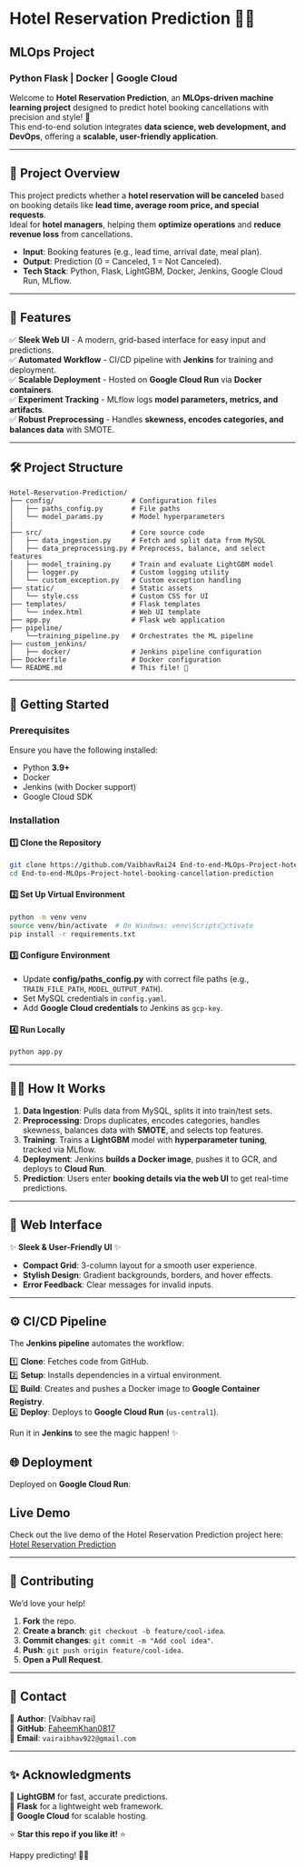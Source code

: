 # Hotel Reservation Prediction 🏨✨

## MLOps Project

### Python Flask | Docker | Google Cloud

Welcome to **Hotel Reservation Prediction**, an **MLOps-driven machine learning project** designed to predict hotel booking cancellations with precision and style! 🚀  
This end-to-end solution integrates **data science, web development, and DevOps**, offering a **scalable, user-friendly application**.

---

## 🎯 Project Overview

This project predicts whether a **hotel reservation will be canceled** based on booking details like **lead time, average room price, and special requests**.  
Ideal for **hotel managers**, helping them **optimize operations** and **reduce revenue loss** from cancellations.

- **Input**: Booking features (e.g., lead time, arrival date, meal plan).
- **Output**: Prediction (0 = Canceled, 1 = Not Canceled).
- **Tech Stack**: Python, Flask, LightGBM, Docker, Jenkins, Google Cloud Run, MLflow.

---

## 🌟 Features

✅ **Sleek Web UI** - A modern, grid-based interface for easy input and predictions.  
✅ **Automated Workflow** - CI/CD pipeline with **Jenkins** for training and deployment.  
✅ **Scalable Deployment** - Hosted on **Google Cloud Run** via **Docker containers**.  
✅ **Experiment Tracking** - MLflow logs **model parameters, metrics, and artifacts**.  
✅ **Robust Preprocessing** - Handles **skewness, encodes categories, and balances data** with SMOTE.  

---

## 🛠️ Project Structure

```
Hotel-Reservation-Prediction/
├── config/                   # Configuration files
│   ├── paths_config.py       # File paths
│   └── model_params.py       # Model hyperparameters
|
├── src/                      # Core source code
│   ├── data_ingestion.py     # Fetch and split data from MySQL
│   ├── data_preprocessing.py # Preprocess, balance, and select features
│   ├── model_training.py     # Train and evaluate LightGBM model
│   ├── logger.py             # Custom logging utility
│   └── custom_exception.py   # Custom exception handling
├── static/                   # Static assets
│   └── style.css             # Custom CSS for UI
├── templates/                # Flask templates
│   └── index.html            # Web UI template
├── app.py                    # Flask web application
├── pipeline/
    └──training_pipeline.py   # Orchestrates the ML pipeline
├── custom_jenkins/
│   ├── docker/               # Jenkins pipeline configuration
├── Dockerfile                # Docker configuration
└── README.md                 # This file! 👋
```

---

## 🚀 Getting Started

### Prerequisites

Ensure you have the following installed:

- Python **3.9+**
- Docker
- Jenkins (with Docker support)
- Google Cloud SDK

### Installation

#### 1️⃣ Clone the Repository

```bash
git clone https://github.com/VaibhavRai24 End-to-end-MLOps-Project-hotel-booking-cancellation-prediction.git
cd End-to-end-MLOps-Project-hotel-booking-cancellation-prediction
```

#### 2️⃣ Set Up Virtual Environment

```bash
python -m venv venv
source venv/bin/activate  # On Windows: venv\Scriptsctivate
pip install -r requirements.txt
```

#### 3️⃣ Configure Environment

- Update **config/paths_config.py** with correct file paths (e.g., `TRAIN_FILE_PATH`, `MODEL_OUTPUT_PATH`).
- Set MySQL credentials in `config.yaml`.
- Add **Google Cloud credentials** to Jenkins as `gcp-key`.

#### 4️⃣ Run Locally

```bash
python app.py
```



---

## 🏃‍♂️ How It Works

1. **Data Ingestion**: Pulls data from MySQL, splits it into train/test sets.
2. **Preprocessing**: Drops duplicates, encodes categories, handles skewness, balances data with **SMOTE**, and selects top features.
3. **Training**: Trains a **LightGBM** model with **hyperparameter tuning**, tracked via MLflow.
4. **Deployment**: Jenkins **builds a Docker image**, pushes it to GCR, and deploys to **Cloud Run**.
5. **Prediction**: Users enter **booking details via the web UI** to get real-time predictions.

---

## 🎨 Web Interface

✨ **Sleek & User-Friendly UI** ✨

- **Compact Grid**: 3-column layout for a smooth user experience.  
- **Stylish Design**: Gradient backgrounds, borders, and hover effects.  
- **Error Feedback**: Clear messages for invalid inputs.  



---

## ⚙️ CI/CD Pipeline

The **Jenkins pipeline** automates the workflow:

1️⃣ **Clone**: Fetches code from GitHub.  
2️⃣ **Setup**: Installs dependencies in a virtual environment.  
3️⃣ **Build**: Creates and pushes a Docker image to **Google Container Registry**.  
4️⃣ **Deploy**: Deploys to **Google Cloud Run** (`us-central1`).  

Run it in **Jenkins** to see the magic happen! ✨



## 🌐 Deployment

Deployed on **Google Cloud Run**:

## Live Demo
Check out the live demo of the Hotel Reservation Prediction project here: [Hotel Reservation Prediction](https://end-to-end-mlops-project-hotel-booking.onrender.com/)

---

## 🤝 Contributing

We’d love your help!

1. **Fork** the repo.  
2. **Create a branch**: `git checkout -b feature/cool-idea`.  
3. **Commit changes**: `git commit -m "Add cool idea"`.  
4. **Push**: `git push origin feature/cool-idea`.  
5. **Open a Pull Request**.  

---

## 📧 Contact

📌 **Author**: [Vaibhav rai]  
📌 **GitHub**: [FaheemKhan0817](https://github.com/VaibhavRai24)  
📌 **Email**: `vairaibhav922@gmail.com`  

---

## ✨ Acknowledgments
 
🔹 **LightGBM** for fast, accurate predictions.  
🔹 **Flask** for a lightweight web framework.  
🔹 **Google Cloud** for scalable hosting.  

⭐ **Star this repo if you like it!** ⭐  

Happy predicting! 🏨💡  
